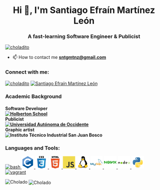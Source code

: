 <h1 align="center">Hi 👋, I'm Santiago Efraín Martínez León</h1>
<h3 align="center">A fast-learning Software Engineer & Publicist</h3>

<p align="left"> <a href="https://twitter.com/choladito" target="blank"><img src="https://img.shields.io/twitter/follow/choladito?logo=twitter&style=for-the-badge" alt="choladito" /></a> </p>

- 📫 How to contact me **sntgmtnz@gmail.com**

<h3 align="left">Connect with me:</h3>
<p align="left">
<a href="https://twitter.com/choladito" target="blank"><img align="center" src="https://raw.githubusercontent.com/rahuldkjain/github-profile-readme-generator/master/src/images/icons/Social/twitter.svg" alt="choladito" height="30" width="40" /></a>
<a href="https://linkedin.com/in/choladito" target="blank"><img align="center" src="https://raw.githubusercontent.com/rahuldkjain/github-profile-readme-generator/master/src/images/icons/Social/linked-in-alt.svg" alt="Santiago Efraín Martínez León" height="30" width="40" /></a>
</p>

<h3 align="left">Academic Background</h3>

<p>
<h4 align="left">Software Developer<br> <a href="https://www.holbertonschool.com" target="blank"><img src="https://assets.website-files.com/6105315644a26f77912a1ada/610540e8b4cd6969794fe673_Holberton_School_logo-04-04.svg" alt="Holberton School" height="50" width="50" /></a><br>Publicist<br><a href="https://www.uao.edu.co/" target="blank"><img src="https://pattern.uao.edu.co/images/UAO-logo.png" alt="Universidad Autónoma de Occidente" height="50" width="50" /></a><br>Graphic artist<br><img src="https://www.sanboscocali.edu.co/assets/img/logo-san-bosco.png" alt="Instituto Técnico Industrial San Juan Bosco" height="37" width="160" /></h4>
</p>

<h3 align="left">Languages and Tools:</h3>
<p align="left"> <a href="https://www.gnu.org/software/bash/" target="_blank"> <img src="https://www.vectorlogo.zone/logos/gnu_bash/gnu_bash-icon.svg" alt="bash" width="40" height="40"/> </a> <a href="https://www.cprogramming.com/" target="_blank"> <img src="https://raw.githubusercontent.com/devicons/devicon/master/icons/c/c-original.svg" alt="c" width="40" height="40"/> </a> <a href="https://www.w3schools.com/css/" target="_blank"> <img src="https://raw.githubusercontent.com/devicons/devicon/master/icons/css3/css3-original-wordmark.svg" alt="css3" width="40" height="40"/> </a> <a href="https://www.w3.org/html/" target="_blank"> <img src="https://raw.githubusercontent.com/devicons/devicon/master/icons/html5/html5-original-wordmark.svg" alt="html5" width="40" height="40"/> </a> <a href="https://developer.mozilla.org/en-US/docs/Web/JavaScript" target="_blank"> <img src="https://raw.githubusercontent.com/devicons/devicon/master/icons/javascript/javascript-original.svg" alt="javascript" width="40" height="40"/> </a> <a href="https://www.linux.org/" target="_blank"> <img src="https://raw.githubusercontent.com/devicons/devicon/master/icons/linux/linux-original.svg" alt="linux" width="40" height="40"/> </a> <a href="https://www.mysql.com/" target="_blank"> <img src="https://raw.githubusercontent.com/devicons/devicon/master/icons/mysql/mysql-original-wordmark.svg" alt="mysql" width="40" height="40"/> </a> <a href="https://www.nginx.com" target="_blank"> <img src="https://raw.githubusercontent.com/devicons/devicon/master/icons/nginx/nginx-original.svg" alt="nginx" width="40" height="40"/> </a> <a href="https://nodejs.org" target="_blank"> <img src="https://raw.githubusercontent.com/devicons/devicon/master/icons/nodejs/nodejs-original-wordmark.svg" alt="nodejs" width="40" height="40"/> </a> <a href="https://www.python.org" target="_blank"> <img src="https://raw.githubusercontent.com/devicons/devicon/master/icons/python/python-original.svg" alt="python" width="40" height="40"/> </a> <a href="https://www.vagrantup.com/" target="_blank"> <img src="https://www.vectorlogo.zone/logos/vagrantup/vagrantup-icon.svg" alt="vagrant" width="40" height="40"/> </a> </p>

<p><img align="left" src="https://github-readme-stats.vercel.app/api/top-langs?username=Cholado&show_icons=true&locale=en&layout=compact" alt="Cholado" /></p>

<p>&nbsp;<img align="center" src="https://github-readme-stats.vercel.app/api?username=Cholado&show_icons=true&locale=en" alt="Cholado" /></p>
